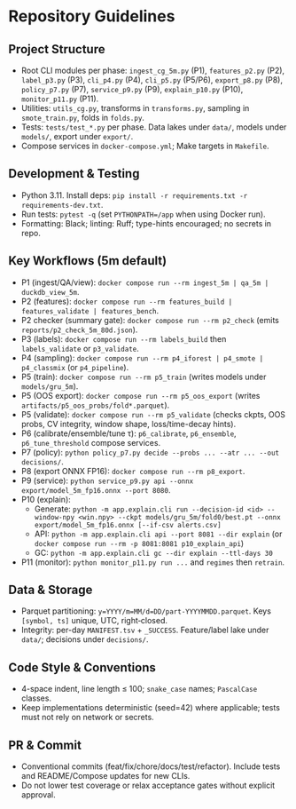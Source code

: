 # Repository Guidelines

## Project Structure
- Root CLI modules per phase: `ingest_cg_5m.py` (P1), `features_p2.py` (P2), `label_p3.py` (P3),
  `cli_p4.py` (P4), `cli_p5.py` (P5/P6), `export_p8.py` (P8), `policy_p7.py` (P7),
  `service_p9.py` (P9), `explain_p10.py` (P10), `monitor_p11.py` (P11).
- Utilities: `utils_cg.py`, transforms in `transforms.py`, sampling in `smote_train.py`, folds in `folds.py`.
- Tests: `tests/test_*.py` per phase. Data lakes under `data/`, models under `models/`, export under `export/`.
- Compose services in `docker-compose.yml`; Make targets in `Makefile`.

## Development & Testing
- Python 3.11. Install deps: `pip install -r requirements.txt -r requirements-dev.txt`.
- Run tests: `pytest -q` (set `PYTHONPATH=/app` when using Docker run).
- Formatting: Black; linting: Ruff; type-hints encouraged; no secrets in repo.

## Key Workflows (5m default)
- P1 (ingest/QA/view): `docker compose run --rm ingest_5m | qa_5m | duckdb_view_5m`.
- P2 (features): `docker compose run --rm features_build | features_validate | features_bench`.
- P2 checker (summary gate): `docker compose run --rm p2_check` (emits `reports/p2_check_5m_80d.json`).
- P3 (labels): `docker compose run --rm labels_build` then `labels_validate` or `p3_validate`.
- P4 (sampling): `docker compose run --rm p4_iforest | p4_smote | p4_classmix` (or `p4_pipeline`).
- P5 (train): `docker compose run --rm p5_train` (writes models under `models/gru_5m`).
- P5 (OOS export): `docker compose run --rm p5_oos_export` (writes `artifacts/p5_oos_probs/fold*.parquet`).
- P5 (validate): `docker compose run --rm p5_validate` (checks ckpts, OOS probs, CV integrity, window shape, loss/time-decay hints).
- P6 (calibrate/ensemble/tune τ): `p6_calibrate`, `p6_ensemble`, `p6_tune_threshold` compose services.
- P7 (policy): `python policy_p7.py decide --probs ... --atr ... --out decisions/`.
- P8 (export ONNX FP16): `docker compose run --rm p8_export`.
- P9 (service): `python service_p9.py api --onnx export/model_5m_fp16.onnx --port 8080`.
- P10 (explain):
  - Generate: `python -m app.explain.cli run --decision-id <id> --window-npy <win.npy> --ckpt models/gru_5m/fold0/best.pt --onnx export/model_5m_fp16.onnx [--if-csv alerts.csv]`
  - API: `python -m app.explain.cli api --port 8081 --dir explain` (or `docker compose run --rm -p 8081:8081 p10_explain_api`)
  - GC: `python -m app.explain.cli gc --dir explain --ttl-days 30`
- P11 (monitor): `python monitor_p11.py run ...` and `regimes` then `retrain`.

## Data & Storage
- Parquet partitioning: `y=YYYY/m=MM/d=DD/part-YYYYMMDD.parquet`. Keys `[symbol, ts]` unique, UTC, right‑closed.
- Integrity: per-day `MANIFEST.tsv` + `_SUCCESS`. Feature/label lake under `data/`; decisions under `decisions/`.

## Code Style & Conventions
- 4-space indent, line length ≤ 100; `snake_case` names; `PascalCase` classes.
- Keep implementations deterministic (seed=42) where applicable; tests must not rely on network or secrets.

## PR & Commit
- Conventional commits (feat/fix/chore/docs/test/refactor). Include tests and README/Compose updates for new CLIs.
- Do not lower test coverage or relax acceptance gates without explicit approval.
